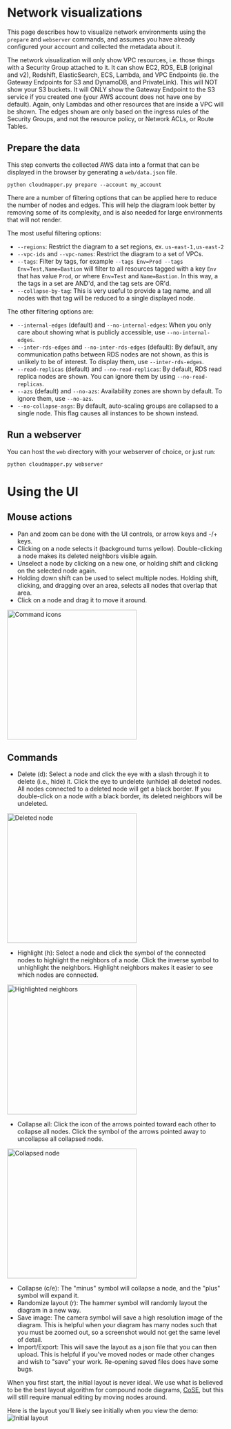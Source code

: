 # Network visualizations

This page describes how to visualize network environments using the `prepare` and `webserver` commands, and assumes you have already configured your account and collected the metadata about it.

The network visualization will only show VPC resources, i.e. those things with a Security Group attached to it.  It can show EC2, RDS, ELB (original and v2), Redshift, ElasticSearch, ECS, Lambda, and VPC Endpoints (ie. the Gateway Endpoints for S3 and DynamoDB, and PrivateLink).  This will NOT show your S3 buckets. It will ONLY show the Gateway Endpoint to the S3 service if you created one (your AWS account does not have one by default).  Again, only Lambdas and other resources that are inside a VPC will be shown.  The edges shown are only based on the ingress rules of the Security Groups, and not the resource policy, or Network ACLs, or Route Tables.

## Prepare the data

This step converts the collected AWS data into a format that can be displayed in the browser by generating a `web/data.json` file.
```
python cloudmapper.py prepare --account my_account
```

There are a number of filtering options that can be applied here to reduce the number of nodes and edges.  This will help the diagram look better by removing some of its complexity, and is also needed for large environments that will not render.

The most useful filtering options:
* `--regions`: Restrict the diagram to a set regions, ex. `us-east-1,us-east-2`
* `--vpc-ids` and `--vpc-names`: Restrict the diagram to a set of VPCs.
* `--tags`: Filter by tags, for example `--tags Env=Prod --tags Env=Test,Name=Bastion` will filter to all resources tagged with a key `Env` that has value `Prod`, or where `Env=Test` and `Name=Bastion`. In this way, a the tags in a set are AND'd, and the tag sets are OR'd.
* `--collapse-by-tag`: This is very useful to provide a tag name, and all nodes with that tag will be reduced to a single displayed node.

The other filtering options are:
* `--internal-edges` (default) and `--no-internal-edges`: When you only care about showing what is publicly accessible, use `--no-internal-edges`.
* `--inter-rds-edges` and `--no-inter-rds-edges` (default): By default, any communication paths between RDS nodes are not shown, as this is unlikely to be of interest. To display them, use `--inter-rds-edges`.
* `--read-replicas` (default) and `--no-read-replicas`: By default, RDS read replica nodes are shown. You can ignore them by using `--no-read-replicas`.
* `--azs` (default) and `--no-azs`: Availability zones are shown by default.  To ignore them, use `--no-azs`.
* `--no-collapse-asgs`: By default, auto-scaling groups are collapsed to a single node.  This flag causes all instances to be shown instead.


## Run a webserver

You can host the `web` directory with your webserver of choice, or just run:

```
python cloudmapper.py webserver
```



Using the UI
============

Mouse actions
-------------
- Pan and zoom can be done with the UI controls, or arrow keys and -/+ keys.
- Clicking on a node selects it (background turns yellow).  Double-clicking a node makes its deleted neighbors visible again.
- Unselect a node by clicking on a new one, or holding shift and clicking on the selected node again.
- Holding down shift can be used to select multiple nodes. Holding shift, clicking, and dragging over an area, selects all nodes that overlap that area.
- Click on a node and drag it to move it around.

<img src="https://raw.githubusercontent.com/duo-labs/cloudmapper/master/docs/images/command_icons.png" width=300 alt="Command icons">

Commands
--------
- Delete (d): Select a node and click the eye with a slash through it to delete (i.e., hide) it. Click the eye to undelete (unhide) all deleted nodes.   All nodes connected to a deleted node will get a black border. If you double-click on a node with a black border, its deleted neighbors will be undeleted.

<img src="https://raw.githubusercontent.com/duo-labs/cloudmapper/master/docs/images/deleted_node.png" width=300 alt="Deleted node">

- Highlight (h): Select a node and click the symbol of the connected nodes to highlight the neighbors of a node. Click the inverse symbol to unhighlight the neighbors.  Highlight neighbors makes it easier to see which nodes are connected.

<img src="https://raw.githubusercontent.com/duo-labs/cloudmapper/master/docs/images/highlight_neighbors.png" width=300 alt="Highlighted neighbors">

- Collapse all: Click the icon of the arrows pointed toward each other to collapse all nodes.  Click the symbol of the arrows pointed away to uncollapse all collapsed node.

<img src="https://raw.githubusercontent.com/duo-labs/cloudmapper/master/docs/images/collapsed_node.png" width=300 alt="Collapsed node">

- Collapse (c/e): The "minus" symbol will collapse a node, and the "plus" symbol will expand it.
- Randomize layout (r): The hammer symbol will randomly layout the diagram in a new way.
- Save image: The camera symbol will save a high resolution image of the diagram. This is helpful when your diagram has many nodes such that you must be zoomed out, so a screenshot would not get the same level of detail.
- Import/Export: This will save the layout as a json file that you can then upload. This is helpful if you've moved nodes or made other changes and wish to "save" your work. Re-opening saved files does have some bugs.


When you first start, the initial layout is never ideal.  We use what is believed to be the best layout algorithm for compound node diagrams, [CoSE](https://github.com/cytoscape/cytoscape.js-cose-bilkent), but this will still require manual editing by moving nodes around.

Here is the layout you'll likely see initially when you view the demo:
![Initial layout](/docs/images/initial_layout.png "Initial layout")
